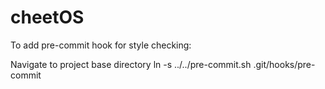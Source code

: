 # cheetOS

To add pre-commit hook for style checking:

Navigate to project base directory
    ln -s ../../pre-commit.sh .git/hooks/pre-commit
